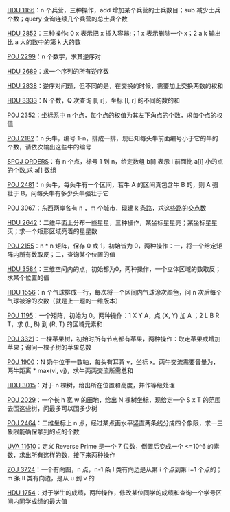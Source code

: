 [HDU 1166](https://github.com/Hapoa/Accepted/blob/master/24%20-%20%E6%A0%91%E7%8A%B6%E6%95%B0%E7%BB%84/001%20-%20HDU%201166.md)：n 个兵营，三种操作，add 增加某个兵营的士兵数目；sub 减少士兵个数；query 查询连续几个兵营的总士兵个数

[HDU 2852](https://github.com/Hapoa/Accepted/blob/master/24%20-%20%E6%A0%91%E7%8A%B6%E6%95%B0%E7%BB%84/015%20-%20HDU%202852.md)：三种操作: 0 x 表示把 x 插入容器;；1 x 表示删除一个 x；2 a k 输出比 a 大的数中的第 k 大的数

[POJ 2299](https://github.com/Hapoa/Accepted/blob/master/24%20-%20%E6%A0%91%E7%8A%B6%E6%95%B0%E7%BB%84/002%20-%20POJ%202299.md)：n 个数字，求其逆序对

[HDU 2689](https://github.com/Hapoa/Accepted/blob/master/24%20-%20%E6%A0%91%E7%8A%B6%E6%95%B0%E7%BB%84/020%20-%20HDU%202689.md)：求一个序列的所有逆序数

[HDU 2838](https://github.com/Hapoa/Accepted/blob/master/24%20-%20%E6%A0%91%E7%8A%B6%E6%95%B0%E7%BB%84/021%20-%20HDU%202838.md)：逆序对问题，但不同的是，在交换的时候，需要加上交换两数的权和

[HDU 3333](https://github.com/Hapoa/Accepted/blob/master/24%20-%20%E6%A0%91%E7%8A%B6%E6%95%B0%E7%BB%84/018%20-%20HDU%203333.md)：N 个数，Q 次查询 [l, r]，坐标 [l, r] 的不同的数的和

[POJ 2352](https://github.com/Hapoa/Accepted/blob/master/24%20-%20%E6%A0%91%E7%8A%B6%E6%95%B0%E7%BB%84/003%20-%20POJ%202352.md)：坐标系中 n 个点，每个点的权值为其左下角点的个数，求每个点的权值

[POJ 2182](https://github.com/Hapoa/Accepted/blob/master/24%20-%20%E6%A0%91%E7%8A%B6%E6%95%B0%E7%BB%84/004%20-%20POJ%202182.md)：n 头牛，编号 1-n，排成一排，现已知每头牛前面编号小于它的牛的个数，请依次输出这些牛的编号

[SPOJ ORDERS](https://github.com/Hapoa/Accepted/blob/master/24%20-%20%E6%A0%91%E7%8A%B6%E6%95%B0%E7%BB%84/014%20-%20SPOJ%20ORDERS.md)：有 n 个点，标号 1 到 n，给定数组 b[i] 表示 i 前面比 a[i] 小的点的个数,求 a[] 数组

[POJ 2481](https://github.com/Hapoa/Accepted/blob/master/24%20-%20%E6%A0%91%E7%8A%B6%E6%95%B0%E7%BB%84/005%20-%20POJ%202481.md)：n 头牛，每头牛有一个区间，若牛 A 的区间真包含牛 B 的，则 A 强壮于 B，问每头牛有多少头牛强壮于它

[POJ 3067](https://github.com/Hapoa/Accepted/blob/master/24%20-%20%E6%A0%91%E7%8A%B6%E6%95%B0%E7%BB%84/008%20-%20POJ%203067.md)：东西两岸各有 n ，m 个城市，现建 k 条路，求这些路的交点数

[HDU 2642](https://github.com/Hapoa/Accepted/blob/master/24%20-%20%E6%A0%91%E7%8A%B6%E6%95%B0%E7%BB%84/022%20-%20HDU%202642.md)：二维平面上分布一些星星，三种操作，某坐标星星亮；某坐标星星灭；求一个矩形区域亮着的星星数

[POJ 2155](https://github.com/Hapoa/Accepted/blob/master/24%20-%20%E6%A0%91%E7%8A%B6%E6%95%B0%E7%BB%84/006%20-%20POJ%202155.md)：n * n 矩阵，保存 0 或 1，初始皆为 0，两种操作：一，将一个给定矩阵内所有数取反；二，查询某个位置的值

[HDU 3584](https://github.com/Hapoa/Accepted/blob/master/24%20-%20%E6%A0%91%E7%8A%B6%E6%95%B0%E7%BB%84/023%20-%20HDU%203584.md)：三维空间内的点，初始都为0，两种操作，一个立体区域的数取反；求某个位置的值

[HDU 1556](https://github.com/Hapoa/Accepted/blob/master/24%20-%20%E6%A0%91%E7%8A%B6%E6%95%B0%E7%BB%84/007%20-%20HDU%201556.md)：n 个气球排成一行，每次将一个区间内气球涂次颜色，问 n 次后每个气球被涂的次数（就是上一题的一维版本）

[POJ 1195](https://github.com/Hapoa/Accepted/blob/master/24%20-%20%E6%A0%91%E7%8A%B6%E6%95%B0%E7%BB%84/009%20-%20POJ%201195.md)：一个矩阵，初始为 0。两种操作：1 X Y A，点 (X, Y) 加 A ；2 L B R T，求 (L, B) 到 (R, T) 的区域元素和

[POJ 3321](https://github.com/Hapoa/Accepted/blob/master/24%20-%20%E6%A0%91%E7%8A%B6%E6%95%B0%E7%BB%84/010%20-%20POJ%203321.md)：一棵苹果树，初始时所有节点都有苹果，两种操作：取走苹果或增加苹果；询问一棵子树的苹果总数

[POJ 1900](https://github.com/Hapoa/Accepted/blob/master/24%20-%20%E6%A0%91%E7%8A%B6%E6%95%B0%E7%BB%84/011%20-%20POJ%201900.md)：N 奶牛位于一数轴，每头有耳背 v，坐标 x。两牛交流需要音量为，两牛距离 * max(vi, vj)，求牛两两交流所需总和

[HDU 3015](https://github.com/Hapoa/Accepted/blob/master/24%20-%20%E6%A0%91%E7%8A%B6%E6%95%B0%E7%BB%84/013%20-%20HDU%203015.md)：对于 n 棵树，给出所在位置和高度，并作等级处理

[POJ 2029](https://github.com/Hapoa/Accepted/blob/master/24%20-%20%E6%A0%91%E7%8A%B6%E6%95%B0%E7%BB%84/012%20-%20POJ%202029.md)：一个长 h 宽 w 的田地，给出 N 棵树坐标，现给定一个 S x T 的范围去围这些树，问最多可以围多少树

[POJ 2464](https://github.com/Hapoa/Accepted/blob/master/24%20-%20%E6%A0%91%E7%8A%B6%E6%95%B0%E7%BB%84/016%20-%20POJ%202464.md)：二维坐标上 n 点，经过某点画水平竖直两条线分成四个象限，求一三象限能确保拿到的点的个数

[UVA 11610](https://github.com/Hapoa/Accepted/blob/master/24%20-%20%E6%A0%91%E7%8A%B6%E6%95%B0%E7%BB%84/017%20-%20UVA%2011610.md)：定义 Reverse Prime 是一个 7 位数，倒置后变成一个 <=10^6 的素数，求出所有这样的数，接下来两种操作

[ZOJ 3724](https://github.com/Hapoa/Accepted/blob/master/24%20-%20%E6%A0%91%E7%8A%B6%E6%95%B0%E7%BB%84/019%20-%20ZOJ%203724.md)：一个有向图，n 点，n-1 条 I 类有向边是从第 i 个点到第 i+1 个点的；m 条 II 类有向边，是从 u 到 v 的

[HDU 1754](https://github.com/Hapoa/Accepted/blob/master/24%20-%20%E6%A0%91%E7%8A%B6%E6%95%B0%E7%BB%84/024%20-%20HDU%201754.md)：对于学生的成绩，两种操作，修改某位同学的成绩和查询一个学号区间内同学成绩的最大值












